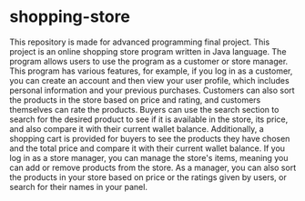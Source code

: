 # shopping-store
This repository is made for advanced programming final project.
This project is an online shopping store program written in Java language.
The program allows users to use the program as a customer or store manager.
This program has various features, for example, if you log in as a customer, you can create an account and then view your user profile, which includes personal information and your previous purchases.
Customers can also sort the products in the store based on price and rating, and customers themselves can rate the products.
Buyers can use the search section to search for the desired product to see if it is available in the store, its price, and also compare it with their current wallet balance. Additionally, a shopping cart is provided for buyers to see the products they have chosen and the total price and compare it with their current wallet balance.
If you log in as a store manager, you can manage the store's items, meaning you can add or remove products from the store.
As a manager, you can also sort the products in your store based on price or the ratings given by users, or search for their names in your panel.
